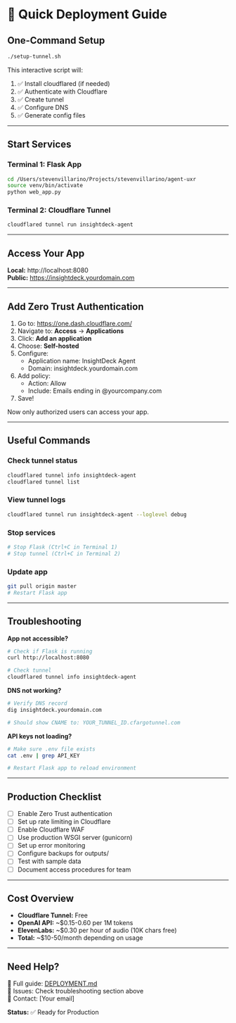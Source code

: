 # 🚀 Quick Deployment Guide

## One-Command Setup

```bash
./setup-tunnel.sh
```

This interactive script will:
1. ✅ Install cloudflared (if needed)
2. ✅ Authenticate with Cloudflare
3. ✅ Create tunnel
4. ✅ Configure DNS
5. ✅ Generate config files

---

## Start Services

### Terminal 1: Flask App
```bash
cd /Users/stevenvillarino/Projects/stevenvillarino/agent-uxr
source venv/bin/activate
python web_app.py
```

### Terminal 2: Cloudflare Tunnel
```bash
cloudflared tunnel run insightdeck-agent
```

---

## Access Your App

**Local:** http://localhost:8080  
**Public:** https://insightdeck.yourdomain.com

---

## Add Zero Trust Authentication

1. Go to: https://one.dash.cloudflare.com/
2. Navigate to: **Access** → **Applications**
3. Click: **Add an application**
4. Choose: **Self-hosted**
5. Configure:
   - Application name: InsightDeck Agent
   - Domain: insightdeck.yourdomain.com
6. Add policy:
   - Action: Allow
   - Include: Emails ending in @yourcompany.com
7. Save!

Now only authorized users can access your app.

---

## Useful Commands

### Check tunnel status
```bash
cloudflared tunnel info insightdeck-agent
cloudflared tunnel list
```

### View tunnel logs
```bash
cloudflared tunnel run insightdeck-agent --loglevel debug
```

### Stop services
```bash
# Stop Flask (Ctrl+C in Terminal 1)
# Stop tunnel (Ctrl+C in Terminal 2)
```

### Update app
```bash
git pull origin master
# Restart Flask app
```

---

## Troubleshooting

**App not accessible?**
```bash
# Check if Flask is running
curl http://localhost:8080

# Check tunnel
cloudflared tunnel info insightdeck-agent
```

**DNS not working?**
```bash
# Verify DNS record
dig insightdeck.yourdomain.com

# Should show CNAME to: YOUR_TUNNEL_ID.cfargotunnel.com
```

**API keys not loading?**
```bash
# Make sure .env file exists
cat .env | grep API_KEY

# Restart Flask app to reload environment
```

---

## Production Checklist

- [ ] Enable Zero Trust authentication
- [ ] Set up rate limiting in Cloudflare
- [ ] Enable Cloudflare WAF
- [ ] Use production WSGI server (gunicorn)
- [ ] Set up error monitoring
- [ ] Configure backups for outputs/
- [ ] Test with sample data
- [ ] Document access procedures for team

---

## Cost Overview

- **Cloudflare Tunnel:** Free
- **OpenAI API:** ~$0.15-0.60 per 1M tokens
- **ElevenLabs:** ~$0.30 per hour of audio (10K chars free)
- **Total:** ~$10-50/month depending on usage

---

## Need Help?

📖 Full guide: [DEPLOYMENT.md](DEPLOYMENT.md)  
🐛 Issues: Check troubleshooting section above  
📧 Contact: [Your email]

**Status:** ✅ Ready for Production
